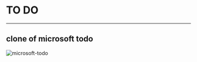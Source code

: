 # TO DO

<hr>


## clone of microsoft todo 
 
 <img align='center' src="https://i.ibb.co/g7ZKz4n/image.png" alt="microsoft-todo"/>
 
 

